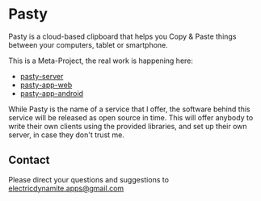 Pasty
=====

Pasty is a cloud-based clipboard that helps you Copy & Paste things between your computers, tablet or smartphone.

This is a Meta-Project, the real work is happening here:

 * [pasty-server](https://github.com/ElectricDynamite/pasty-server)
 * [pasty-app-web](https://github.com/ElectricDynamite/pasty-app-web)
 * [pasty-app-android](https://github.com/ElectricDynamite/pasty-app-android)

While Pasty is the name of a service that I offer, the software behind this service will be released as open source in time.
This will offer anybody to write their own clients using the provided libraries, and set up their own server, in case they don't trust me.

Contact
-------
Please direct your questions and suggestions to electricdynamite.apps@gmail.com

